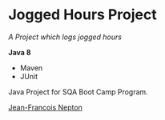 # Jogged Hours Project

*A Project which logs jogged hours*

**Java 8**

* Maven
* JUnit

Java Project for SQA Boot Camp Program. 

[Jean-Francois Nepton](http://sqasolution.com)
